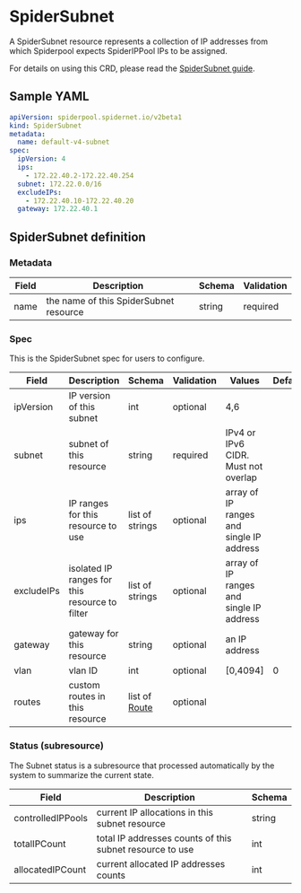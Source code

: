 # SpiderSubnet

A SpiderSubnet resource represents a collection of IP addresses from which Spiderpool expects SpiderIPPool IPs to be assigned.

For details on using this CRD, please read the [SpiderSubnet guide](./../usage/spider-subnet.md).

## Sample YAML

```yaml
apiVersion: spiderpool.spidernet.io/v2beta1
kind: SpiderSubnet
metadata:
  name: default-v4-subnet
spec:
  ipVersion: 4
  ips:
    - 172.22.40.2-172.22.40.254
  subnet: 172.22.0.0/16
  excludeIPs:
    - 172.22.40.10-172.22.40.20
  gateway: 172.22.40.1
```

## SpiderSubnet definition

### Metadata

| Field | Description                            | Schema | Validation |
|-------|----------------------------------------|--------|------------|
| name  | the name of this SpiderSubnet resource | string | required   |

### Spec

This is the SpiderSubnet spec for users to configure.

| Field             | Description                                    | Schema                                       | Validation | Values                                   | Default |
|-------------------|------------------------------------------------|----------------------------------------------|------------|------------------------------------------|---------|
| ipVersion         | IP version of this subnet                      | int                                          | optional   | 4,6                                      |         |
| subnet            | subnet of this resource                        | string                                       | required   | IPv4 or IPv6 CIDR.<br/>Must not overlap  |         |
| ips               | IP ranges for this resource to use             | list of strings                              | optional   | array of IP ranges and single IP address |         |
| excludeIPs        | isolated IP ranges for this resource to filter | list of strings                              | optional   | array of IP ranges and single IP address |         |
| gateway           | gateway for this resource                      | string                                       | optional   | an IP address                            |         |
| vlan              | vlan ID                                        | int                                          | optional   | [0,4094]                                 | 0       |
| routes            | custom routes in this resource                 | list of [Route](./crd-spiderippool.md#Route) | optional   |                                          |         |

### Status (subresource)

The Subnet status is a subresource that processed automatically by the system to summarize the current state.

| Field             | Description                                              | Schema |
|-------------------|----------------------------------------------------------|--------|
| controlledIPPools | current IP allocations in this subnet resource           | string |
| totalIPCount      | total IP addresses counts of this subnet resource to use | int    |
| allocatedIPCount  | current allocated IP addresses counts                    | int    |
